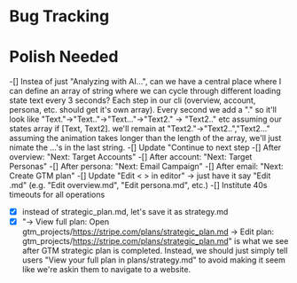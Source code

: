 # Bug Tracking

# Polish Needed
-[] Instea of just "Analyzing with AI...", can we have a central place where I can define an array of string where we can cycle through different loading state text every 3 seconds? Each step in our cli (overview, account, persona, etc. should get it's own array). Every second we add a "." so it'll look like "Text."->"Text.."->"Text..."->"Text2." -> "Text2.." etc assuming our states array if [Text, Text2]. we'll remain at "Text2."->"Text2..","Text2..." assuming the animation takes longer than the length of the array, we'll just nimate the ...'s in the last string.
-[] Update "Continue to next step
    -[] After overview: "Next: Target Accounts"
    -[] After account: "Next: Target Personas"
    -[] After persona: "Next: Email Campaign"
    -[] After email: "Next: Create GTM plan"
-[] Update "Edit < > in editor" -> just have it say "Edit <STEP>.md" (e.g. "Edit overview.md", "Edit persona.md", etc.)
-[] Institute 40s timeouts for all operations
-[x] instead of strategic_plan.md, let's save it as strategy.md
-[x] "→ View full plan: Open gtm_projects/https://stripe.com/plans/strategic_plan.md → Edit plan: gtm_projects/https://stripe.com/plans/strategic_plan.md" is what we see after GTM strategic plan is completed. Instead, we should just simply tell users "View your full plan in plans/strategy.md" to avoid making it seem like we're askin them to navigate to a website.
